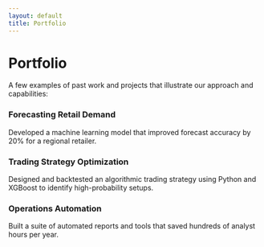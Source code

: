 ```yaml
---
layout: default
title: Portfolio
---
```


# Portfolio

A few examples of past work and projects that illustrate our approach and capabilities:

### Forecasting Retail Demand
Developed a machine learning model that improved forecast accuracy by 20% for a regional retailer.

### Trading Strategy Optimization
Designed and backtested an algorithmic trading strategy using Python and XGBoost to identify high-probability setups.

### Operations Automation
Built a suite of automated reports and tools that saved hundreds of analyst hours per year.
